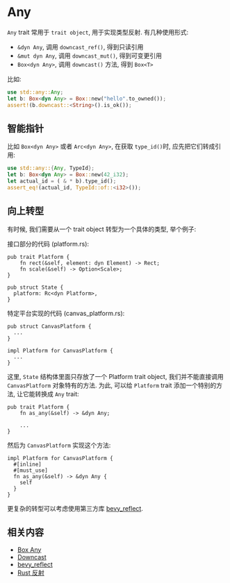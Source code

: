 # Any

`Any` trait 常用于 `trait object`, 用于实现类型反射.
有几种使用形式:

- `&dyn Any`, 调用 `downcast_ref()`, 得到只读引用
- `&mut dyn Any`, 调用 `downcast_mut()`, 得到可变更引用
- `Box<dyn Any>`, 调用 `downcast()` 方法, 得到 `Box<T>`

比如:

```rust
use std::any::Any;
let b: Box<dyn Any> = Box::new("hello".to_owned());
assert!(b.downcast::<String>().is_ok());
```

## 智能指针

比如 `Box<dyn Any>` 或者 `Arc<dyn Any>`, 在获取 `type_id()`时, 应先把它们转成引用:

```rust
use std::any::{Any, TypeId};
let b: Box<dyn Any> = Box::new(42_i32);
let actual_id = ( & * b).type_id();
assert_eq!(actual_id, TypeId::of::<i32>());
```

## 向上转型

有时候, 我们需要从一个 trait object 转型为一个具体的类型, 举个例子:

接口部分的代码 (platform.rs):

```rust, no_run
pub trait Platform {
    fn rect(&self, element: dyn Element) -> Rect;
    fn scale(&self) -> Option<Scale>;
}

pub struct State {
  platform: Rc<dyn Platform>,
}
```

特定平台实现的代码 (canvas_platform.rs):

```rust, no_run
pub struct CanvasPlatform {
  ...
}

impl Platform for CanvasPlatform {
  ...
}
```

这里, `State` 结构体里面只存放了一个 Platform trait object, 我们并不能直接调用 `CanvasPlatform`
对象特有的方法. 为此, 可以给 `Platform` trait 添加一个特别的方法, 让它能转换成 `Any` trait:

```rust, no_run
pub trait Platform {
    fn as_any(&self) -> &dyn Any;

    ...
}
```

然后为 `CanvasPlatform` 实现这个方法:

```rust, no_run
impl Platform for CanvasPlatform {
  #[inline]
  #[must_use]
  fn as_any(&self) -> &dyn Any {
    self
  }
}
```

更复杂的转型可以考虑使用第三方库 [bevy_reflect](https://docs.rs/bevy_reflect/latest/bevy_reflect/).

## 相关内容

- [Box Any](../smart-pointers/box/box-of-dyn-any.md)
- [Downcast](https://ysantos.com/blog/downcast-rust)
- [bevy_reflect](https://docs.rs/bevy_reflect/latest/bevy_reflect/)
- [Rust 反射](https://zhuanlan.zhihu.com/p/615577638)